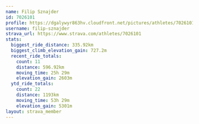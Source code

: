 ```yaml
---
name: Filip Sznajder
id: 7026101
profile: https://dgalywyr863hv.cloudfront.net/pictures/athletes/7026101/2123836/19/large.jpg
username: filip-sznajder
strava_url: https://www.strava.com/athletes/7026101
stats:
  biggest_ride_distance: 335.92km
  biggest_climb_elevation_gain: 727.2m
  recent_ride_totals:
    count: 11
    distance: 596.92km
    moving_time: 25h 29m
    elevation_gain: 2603m
  ytd_ride_totals:
    count: 22
    distance: 1193km
    moving_time: 53h 29m
    elevation_gain: 5301m
layout: strava_member
--- 
```


